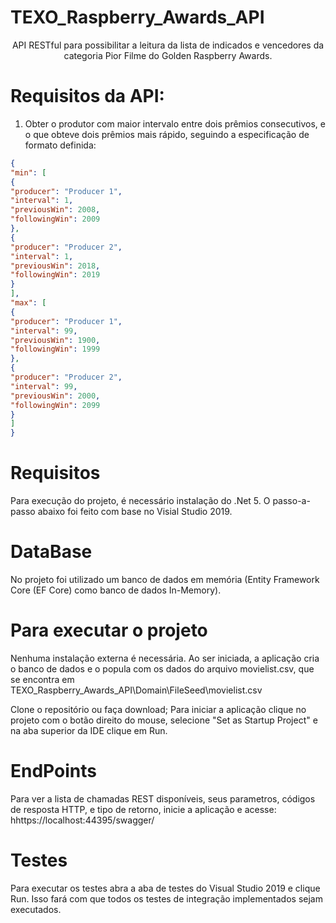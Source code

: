 # TEXO_Raspberry_Awards_API
<p align="center">API RESTful para possibilitar a leitura da lista de indicados e vencedores
da categoria Pior Filme do Golden Raspberry Awards.</p>

# Requisitos da API:
1. Obter o produtor com maior intervalo entre dois prêmios consecutivos, e o que
obteve dois prêmios mais rápido, seguindo a especificação de formato definida:
```json
{
"min": [
{
"producer": "Producer 1",
"interval": 1,
"previousWin": 2008,
"followingWin": 2009
},
{
"producer": "Producer 2",
"interval": 1,
"previousWin": 2018,
"followingWin": 2019
}
],
"max": [
{
"producer": "Producer 1",
"interval": 99,
"previousWin": 1900,
"followingWin": 1999
},
{
"producer": "Producer 2",
"interval": 99,
"previousWin": 2000,
"followingWin": 2099
}
]
}
```

# Requisitos
Para execução do projeto, é necessário instalação do .Net 5. O passo-a-passo abaixo foi feito com base no Visial Studio 2019.

# DataBase
No projeto foi utilizado um banco de dados em memória (Entity Framework Core (EF Core) como banco de dados In-Memory).

# Para executar o projeto
Nenhuma instalação externa é necessária. Ao ser iniciada, a aplicação cria o banco de dados e o popula com os dados do arquivo movielist.csv, que se encontra em TEXO_Raspberry_Awards_API\Domain\FileSeed\movielist.csv

Clone o repositório ou faça download;
Para iniciar a aplicação clique no projeto com o botão direito do mouse, selecione "Set as Startup Project" e na aba superior da IDE clique em Run.
# EndPoints
Para ver a lista de chamadas REST disponíveis, seus parametros, códigos de resposta HTTP, e tipo de retorno, inicie a aplicação e acesse: hhttps://localhost:44395/swagger/

# Testes
Para executar os testes abra a aba de testes do Visual Studio 2019 e clique Run. Isso fará com que todos os testes de integração implementados sejam executados.
